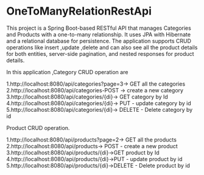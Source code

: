 # OneToManyRelationRestApi

This project is a Spring Boot-based RESTful API that manages Categories and Products with a one-to-many relationship. It uses JPA with Hibernate and a relational database for persistence. The application supports CRUD operations  like insert ,update ,delete and can also see all the product details for both entities, server-side pagination, and nested responses for product details.

In this application ,Category CRUD operation are

1.http://localhost:8080/api/categories?page=3-> GET all the categories
2.http://localhost:8080/api/categories-POST -> create a new category
3.http://localhost:8080/api/categories/{di}-> GET category by Id
4.http://localhost:8080/api/categories/{di}-> PUT - update category by id
5.http://localhost:8080/api/categories/{di}-> DELETE - Delete category by id

Product CRUD operation.

1.http://localhost:8080/api/products?page=2-> GET all the products
2.http://localhost:8080/api/products-> POST - create a new product
3.http://localhost:8080/api/products/{di}->GET product by Id
4.http://localhost:8080/api/products/{di}->PUT - update product by id
5.http://localhost:8080/api/products/{di}->DELETE - Delete product by id




